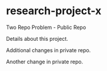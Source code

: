 # research-project-x
Two Repo Problem - Public Repo

Details about this project.

Additional changes in private repo.

Another change in private repo.
